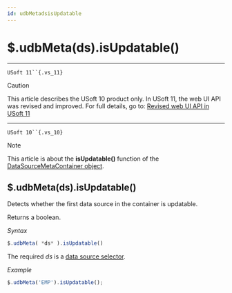 ```yaml
---
id: udbMetadsisUpdatable
---
```


# $.udbMeta(ds).isUpdatable()



----

`USoft 11``{.vs_11}`

> [!CAUTION]
> This article describes the USoft 10 product only.
> In USoft 11, the web UI API was revised and improved. For full details, go to:
> [Revised web UI API in USoft 11](/docs/Web%20and%20app%20UIs/UDB%20udb/Revised%20web%20UI%20API%20in%20USoft%2011.md)

----

`USoft 10``{.vs_10}`

> [!NOTE]
> This article is about the **isUpdatable()** function of the [DataSourceMetaContainer object](/docs/Web%20and%20app%20UIs/UDB%20DataSourceMetaContainer).

## **$.udbMeta(ds).isUpdatable()**

Detects whether the first data source in the container is updatable.

Returns a boolean.

*Syntax*

```js
$.udbMeta( *ds* ).isUpdatable()
```

The required *ds* is a [data source selector](/docs/Web%20and%20app%20UIs/UDB%20DataSourceMetaContainer/UDB%20DataSourceMetaContainer%20object.md).

*Example*

```js
$.udbMeta('EMP').isUpdatable();
```

 